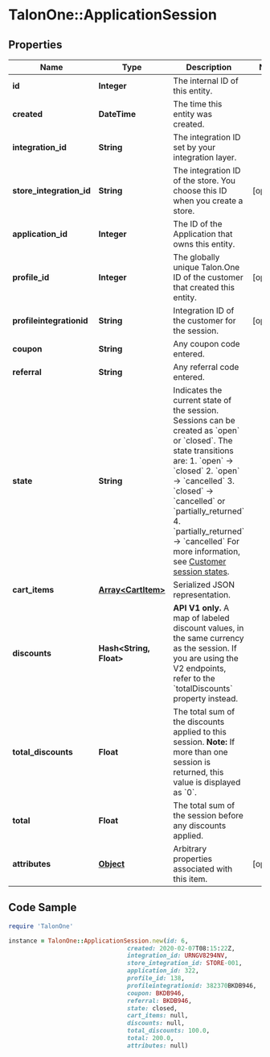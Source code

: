 # TalonOne::ApplicationSession

## Properties

Name | Type | Description | Notes
------------ | ------------- | ------------- | -------------
**id** | **Integer** | The internal ID of this entity. | 
**created** | **DateTime** | The time this entity was created. | 
**integration_id** | **String** | The integration ID set by your integration layer. | 
**store_integration_id** | **String** | The integration ID of the store. You choose this ID when you create a store. | [optional] 
**application_id** | **Integer** | The ID of the Application that owns this entity. | 
**profile_id** | **Integer** | The globally unique Talon.One ID of the customer that created this entity. | [optional] 
**profileintegrationid** | **String** | Integration ID of the customer for the session. | [optional] 
**coupon** | **String** | Any coupon code entered. | 
**referral** | **String** | Any referral code entered. | 
**state** | **String** | Indicates the current state of the session. Sessions can be created as &#x60;open&#x60; or &#x60;closed&#x60;. The state transitions are:  1. &#x60;open&#x60; → &#x60;closed&#x60; 2. &#x60;open&#x60; → &#x60;cancelled&#x60; 3. &#x60;closed&#x60; → &#x60;cancelled&#x60; or &#x60;partially_returned&#x60; 4. &#x60;partially_returned&#x60; → &#x60;cancelled&#x60;  For more information, see [Customer session states](https://docs.talon.one/docs/dev/concepts/entities/customer-sessions).  | 
**cart_items** | [**Array&lt;CartItem&gt;**](CartItem.md) | Serialized JSON representation. | 
**discounts** | **Hash&lt;String, Float&gt;** | **API V1 only.** A map of labeled discount values, in the same currency as the session.  If you are using the V2 endpoints, refer to the &#x60;totalDiscounts&#x60; property instead.  | 
**total_discounts** | **Float** | The total sum of the discounts applied to this session.  **Note:** If more than one session is returned, this value is displayed as &#x60;0&#x60;.  | 
**total** | **Float** | The total sum of the session before any discounts applied. | 
**attributes** | [**Object**](.md) | Arbitrary properties associated with this item. | [optional] 

## Code Sample

```ruby
require 'TalonOne'

instance = TalonOne::ApplicationSession.new(id: 6,
                                 created: 2020-02-07T08:15:22Z,
                                 integration_id: URNGV8294NV,
                                 store_integration_id: STORE-001,
                                 application_id: 322,
                                 profile_id: 138,
                                 profileintegrationid: 382370BKDB946,
                                 coupon: BKDB946,
                                 referral: BKDB946,
                                 state: closed,
                                 cart_items: null,
                                 discounts: null,
                                 total_discounts: 100.0,
                                 total: 200.0,
                                 attributes: null)
```


